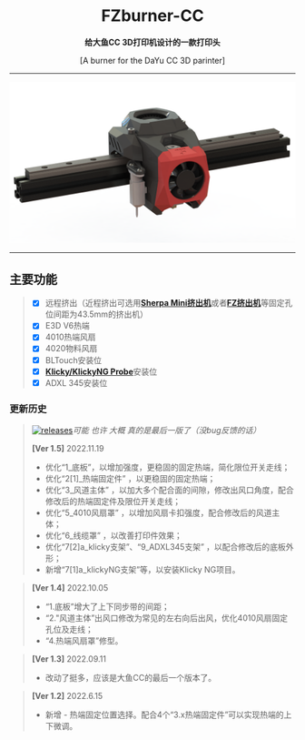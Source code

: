 <h1 align="center">FZburner-CC</h1>

**<p align="center">给大鱼CC 3D打印机设计的一款打印头</p>**
<p align="center">[A burner for the DaYu CC 3D parinter]</p>

 ---
 
![FZburner-CC](Images-效果图/FZburner-CC.png)
 
 ---
  
## 主要功能
> - [x] 远程挤出（近程挤出可选用[**Sherpa Mini挤出机**](https://github.com/Annex-Engineering/Sherpa_Mini-Extruder)或者[**FZ挤出机**](https://github.com/FZaii/FZ-Extruder)等固定孔位间距为43.5mm的挤出机）
> - [x] E3D V6热端
> - [x] 4010热端风扇
> - [x] 4020物料风扇
> - [x] BLTouch安装位
> - [x] [**Klicky/KlickyNG Probe**](https://github.com/jlas1/Klicky-Probe)安装位
> - [x] ADXL 345安装位
 
### 更新历史
> [![releases](https://img.shields.io/github/v/release/FZaii/FZburner-CC)](https://github.com/FZaii/FZburner-CC/releases)*可能 也许 大概 真的是最后一版了（没bug反馈的话）*
> 
> **[Ver 1.5]** 2022.11.19  
> - 优化“1_底板”，以增加强度，更稳固的固定热端，简化限位开关走线；
> - 优化“2[1]_热端固定件” ，以更稳固的固定热端；
> - 优化“3_风道主体” ，以加大多个配合面的间隙，修改出风口角度，配合修改后的热端固定件及限位开关走线；
> - 优化“5_4010风扇罩” ，以增加风扇卡扣强度，配合修改后的风道主体；
> - 优化“6_线缆罩” ，以改善打印件效果；
> - 优化“7[2]a_klicky支架”、“9_ADXL345支架” ，以配合修改后的底板外形；
> - 新增“7[1]a_klickyNG支架”等，以安装Klicky NG项目。
 
> **[Ver 1.4]** 2022.10.05
> - “1.底板”增大了上下同步带的间距；
> - “2."风道主体”出风口修改为常见的左右向后出风，优化4010风扇固定孔位及走线；
> - “4.热端风扇罩”修型。
 
> **[Ver 1.3]** 2022.09.11
> - 改动了挺多，应该是大鱼CC的最后一个版本了。
 
> **[Ver 1.2]** 2022.6.15
> - 新增 - 热端固定位置选择。配合4个“3.x热端固定件”可以实现热端的上下微调。
